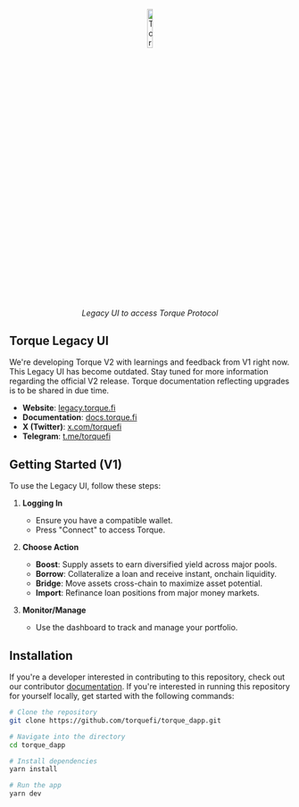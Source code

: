 <p align="center">
  <img src="public/assets/torque-square.png" alt="Torque Logo" width=13.4%>
</p>
<p align="center">
  <i align="center">Legacy UI to access Torque Protocol</i>
</p>

## Torque Legacy UI
We're developing Torque V2 with learnings and feedback from V1 right now. This Legacy UI has become outdated. Stay tuned for more information regarding the official V2 release. Torque documentation reflecting upgrades is to be shared in due time.

- **Website**: [legacy.torque.fi](https://legacy.torque.fi)
- **Documentation**: [docs.torque.fi](https://docs.torque.fi)
- **X (Twitter)**: [x.com/torquefi](https://x.com/torquefi)
- **Telegram**: [t.me/torquefi](https://t.me/torquefi)

## Getting Started (V1)

To use the Legacy UI, follow these steps:

1. **Logging In**
   - Ensure you have a compatible wallet.
   - Press "Connect" to access Torque.

2. **Choose Action**
   - **Boost**: Supply assets to earn diversified yield across major pools.
   - **Borrow**: Collateralize a loan and receive instant, onchain liquidity.
   - **Bridge**: Move assets cross-chain to maximize asset potential.
   - **Import**: Refinance loan positions from major money markets.
 
3. **Monitor/Manage**
   - Use the dashboard to track and manage your portfolio.

## Installation

If you're a developer interested in contributing to this repository, check out our contributor [documentation](https://docs.torque.fi/main/resources/contribute). If you're interested in running this repository for yourself locally, get started with the following commands:

```bash
# Clone the repository
git clone https://github.com/torquefi/torque_dapp.git

# Navigate into the directory
cd torque_dapp

# Install dependencies
yarn install

# Run the app
yarn dev
